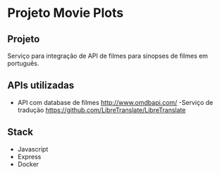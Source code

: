 # Projeto Movie Plots

## Projeto

Serviço para integração de API de filmes para sinopses de filmes em português.

## APIs utilizadas

- API com database de filmes http://www.omdbapi.com/
-Serviço de tradução https://github.com/LibreTranslate/LibreTranslate

## Stack

- Javascript
- Express
- Docker